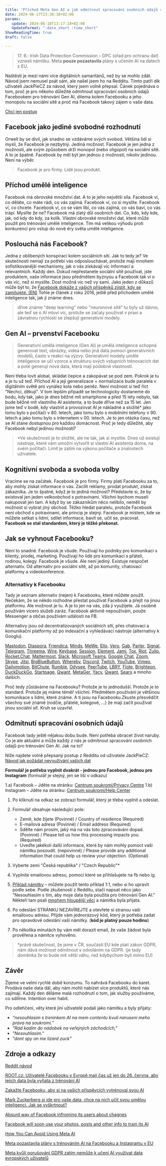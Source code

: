 ```yaml
---
title: 'Příchod Meta Gen AI a jak odmítnout spracování osobních údajů společnosti Meta (FB/IG)'
date: 2024-06-17T23:38:18+02:00
params:
   update: 2024-06-18T13:17:18+02:00
   UpdateFormat: ":date_short :time_short"
ShowReadingTime: true
draft: false

---
```


> 17. 6.: Irish Data Protection Commission – DPC (úřad pro ochranu dat) vznesli námitku. Meta **pouze pozastavila** plány s učením AI na datech z EU.

Naštěstí je mezi námi více digitálních samaritánů, než by se mohlo zdát. Návod jsem nemusel psát sám, ale našel jsem ho na Redditu. Tímto patří dík uživateli JackPieCZ za návod, který jsem volně přepsal. Čánek pojednáva o tom, proč je pro někoho důležité odmítnout spracování osobních údajů Facebookem pro trénování Gen AI, dilema kolem Facebooku a jeho monopolu na sociální sítě a proč má Facebook takový zájem o vaše data.

[Chci jen postup](#odmítnutí-spracování-osobních-údajů)

## Facebook jako jediné svobodné rozhodnutí

Orwell by se divil, jak snadno se vzdáváme svých svobod. Většina lidí si myslí, že Facebook je nezbytný. Jediná možnost. Facebook je jen jedna z možností, ale svým způsobem drží monopol (nebo oligopol) na sociální sítě. A to je špatně. Facebook by měl být jen jednou z možností, nikoliv jedinou. Není na výběr.

> Facebook je pro firmy. Lidé jsou produkt.

## Příchod umělé inteligence

Facebook má obrovské množství dat. A to je jeho největší síla. Facebook ví, co děláte, co máte rádi, co vás zajímá. Facebook ví, co si myslíte. Facebook ví, co chcete. Facebook ví, co se vám líbí, co vás zajímá, co vás baví, co vás trápí. Myslíte že ne? Facebook má zlatý důl osobních dat. Co, kdo, kdy kde, jak, od kdy do kdy, za kolik. Vlastní obrovské množství dat, které může použít pro trénování umělé inteligence. Tím má velikou výhodu proti konkurenci pro vstup do nové éry světa umělé inteligence.

## Poslouchá nás Facebook?

Jedna z oblíbených konspirací kolem sociálních sítí. Jak to tedy je? Ve skutečnosti nemají za potřebí vás odposlouchávat, protože mají mnohem sofistikovanější mechanismy, jak o vás získávají víc informací a relevantních. Každý den. Dokud nepřestanete sociální sítě používat, jste produktem, vaše informace jsou předmětem byznysu a Facebook tak ví o vás víc, než si myslíte. Dost možná vic než vy sami. Jako jeden z důkazů může být to, že [Facebook dokáže z vašich příspěvků zjistit, kdy se zamilujete. (EN)](https://www.forbes.com/sites/ianmorris/2016/12/31/facebook-knows-when-you-fall-in-love-and-thats-pretty-creepy/) Tohle je článek z roku 2016, ještě před příchodem umělé inteligence tak, jak ji známe dnes.
> dříve známe "deep learning" nebo "neuronové sítě" tu byly už dávno, ale teď se o AI mluví víc, protože se začaly používat v praxi a závratnou rychlostí se zlepšují generativní modely.

## Gen AI – prvenství Facebooku

> Generativní umělá inteligence (Gen AI) je umělá inteligence schopná generovat text, obrázky, videa nebo jiná data pomocí generativních modelů, často v reakci na výzvy. Generativní modely umělé inteligence se učí vzorce a strukturu svých vstupních trénovacích dat a poté generují nová data, která mají podobné vlastnosti.

Není třeba lovit alobal, skládat čepice a zakopávat se pod zem. Pokrok je tu a je tu už teď. Příchod AI a její generalizace + normalizace bude paralela v digitálním světě pro vynález kola nebo peněz. Není možnost si teď říct "Nechci, děkuji". V tom lepším případě se technologicky dostaneme do bodu, kdy tak, jako je dnes běžné mít smartphone a před 15 lety nebylo, tak bude běžné mít vlastního AI asistenta, a to bude dříve než za 15 let. Jen jsme teď v bodě, kdy vlastnit a provozovat AI je nákladné a složité* jako tomu bylo s počítači v 80. letech, jako tomu bylo s mobilními telefony v 90. letech a jako tomu bylo s internetem v 00. letech. Je to jen otázka času, než se AI stane dostupnou pro každou domácnost. Proč je tedy důležité, aby Facebook nebyl jedinou možností?

> *Ve skutečnosti je to složité, ale ne tak, jak si myslíte. Dnes už existují nástroje, které vám umožní vytvořit si vlastní AI asistenta doma, na svém počítači. Limit je zatím na výkonu počítače a znalostech uživatele.

## Kognitivní svoboda a svoboda volby
Vracíme se na začátek. Facebook je pro firmy. Firmy platí Facebooku za to, aby mohly získat informace o vás. Zacílit reklamy, prodat produkt, získat zákazníka. Je to špatné, když je to jediná možnost? Představte si, že by existoval jen jeden velkoobchod s potravinami. Všichni bychom museli nakupovat jen tam. A když by se zákazníkům něco nelíbilo, neměli by možnost si vybrat jiný obchod. Těžko hledat paralelu, protože Facebook není obchod s potravinami, ale princip je stejný. Facebook je místem, kde se můžete setkat s lidmi, sdílet informace, bavit se, učit se, pracovat. **Facebook se stal standardem, který je těžké překonat.**

## Jak se vyhnout Facebooku?

Není to snadné. Facebook je všude. Používají ho podniky pro komunikaci s klienty, prodej, marketing. Používají ho lidé pro komunikaci s přáteli, rodinou, kolegy. Facebook je všude. Ale není jediný. Existuje nespočet alternativ. Od alternativ pro sociální sítě, až po komunity, chatovací platformy a videokonference.

### Alternativy k Facebooku

Tady je seznam alternativ (nejen) k Facebooku, které můžete použít. Nečekám, že se někdo rozhodne přestat používat Facebook a přejít na jinou platformu. Ale možnost je tu. A je to jen na vás, zda ji využijete. Já osobně používám vícero služeb zaráz. Facebook aktivně nepoužívám, použe Messenger a občas používám události na FB.

Alternativy jsou od decentralizovaných sociálních sítí, přes chatovací a komunikační platformy až po indexační a vyhledávací nástroje (alternativy k Googlu).

[Mastodon](https://joinmastodon.org/), [Diaspora](https://diasporafoundation.org/), [Friendica](https://friendi.ca/), [Minds](https://www.minds.com/), [MeWe](https://mewe.com/), [Ello](https://en.wikipedia.org/wiki/Ello_(social_network)), [Vero](https://www.vero.co/), [Gab](https://gab.com/), [Parler](https://parler.com/), [Signal](https://signal.org/), [Telegram](https://telegram.org/), [Threema](https://threema.ch/), [Wire](https://wire.com/), [Keybase](https://keybase.io/), [Session](https://getsession.org/), [Element](https://element.io/), [Jami](https://jami.net/), [Tox](https://tox.chat/), [Riot](https://about.riot.im/), [Zulip](https://zulip.com/), [Rocket.Chat](https://rocket.chat/), [Mattermost](https://mattermost.com/), [Slack](https://slack.com/), [Microsoft Teams](https://www.microsoft.com/cs-cz/microsoft-365/microsoft-teams/group-chat-software), [Google Chat](https://workspace.google.com/products/chat/), [Zoom](https://zoom.us/), [Skype](https://www.skype.com/), [Jitsi](https://jitsi.org/), [BigBlueButton](https://bigbluebutton.org/), [Whereby](https://whereby.com/), [Discord](https://discord.com/), [Twitch](https://www.twitch.tv/), [YouTube](https://www.youtube.com/), [Vimeo](https://vimeo.com/), [Dailymotion](https://www.dailymotion.com/), [BitChute](https://www.bitchute.com/), [Rumble](https://rumble.com/), [Odysee](https://odysee.com/), [PeerTube](https://joinpeertube.org/), [LBRY](https://lbry.com/), [Flote](https://www.f6s.com/company/flote.app), [Brighteon](https://www.brighteon.com/), [DuckDuckGo](https://duckduckgo.com/), [Startpage](https://www.startpage.com/), [Qwant](https://www.qwant.com/), [MetaGer](https://metager.org/), [Yacy](https://yacy.net/), [Qwant](https://www.qwant.com/), [Searx](https://searx.github.io/searx/) a mnoho dalších.

Proč tedy zůstáváme na Facebooku? Protože je to jednodušší. Protože je to standard. Protože jej máme téměř všichni. Předmětem používání je většinou komunikace s lidmi, které známe. A ti jsou na Facebooku.Zkuste přesvědčit všechny své známé (rodčie, přátelé, kolegové, ...) že mají začít používat jinou sociální síť. Kruh se uzavřel.

## Odmítnutí spracování osobních údajů

Facebook tady ještě nějakou dobu bude. Není potřeba obracet život naruby. Co je ale aktuální a může každý z nás je odmítnout spracování osobních údajů pro trénování Gen AI. Jak na to?

Níže najdete volně přepsaný postup z Redditu od uživatele JackPieCZ: [Návod jak požádat nevyužívání vašich dat](https://www.reddit.com/r/czech/comments/1d4qc5z/facebook_a_instagram_nov%C4%9B_m%C5%AF%C5%BEe_pou%C5%BE%C3%ADvat_va%C5%A1e/)

**Formulář je potřeba vyplnit dvakrát - jednou pro Facebook, jednou pro Instagram** (formulář je stejný, jen se liší v odkazu)

1.a) Facebook – Jděte na stránku: [Centrum soukromí/Privacy Centre](https://www.facebook.com/privacy/genai)
1.b) Instagram – Jděte na stránku: [Centrum soukromí/Help Center](https://help.instagram.com/contact/233964459562201)
1) Po kliknutí na odkaz se zobrazí formulář, který je třeba vyplnit a odeslat.
2) Formulář obsahuje následující pole:
   - Země, kde žijete (Povinné) / Country of residence (Required)
   - E-mailová adresa (Povinné) / Email address (Required)
   - Sdělte nám prosím, jaký má na vás toto zpracovávání dopad. (Povinné) / Please tell us how this processing impacts you. (Required)
   - Uveďte jakékoli další informace, které by nám mohly pomoct vaši námitku posoudit. (nepovinné) / Please provide any additional information that could help us review your objection. (Optional)


3) Vyberte zemi "Česká republika" / "Czech Republic"*
4) Vyplníte emailovou adresu, pomocí které se přihlašujete na fb nebo ig.
5) [Příklad námitky](https://pastebin.com/ScakwUAi) – můžete použít tento příklad 1:1, nebo si ho upravit podle sebe. Podle zkušeností z Redditu, stačí napsat něco jako "Nesouhlasím s tím, aby moje data byla použita pro trénování Gen AI." Někteří tam psali [mnohem hloupější věci](#závěr) a námitka byla přijata.
6) Po odeslání STRÁNKU NEZAVÍREJTE a otevřete si stranou vaši emailovou adresu. Přijde vám jednorázový kód, který je potřeba zadat pro opravdové odeslání vaší námitky. (**kód je platný pouze hodinu**)
7) Po několika minutách by vám měl dorazit email, že vaše žádost byla prověřena a námitce vyhověno.

> *právě skutečnost, že jsme v ČR, součástí EU kde platí zákon GDPR, nám dává možnost odmítnout s odvoláním na GDPR. (je tady doměnka že to bude mít větší váhu, než kdybychom byli mimo EU)

## Závěr

Žijeme ve velmi rychlé době konzumu. To nahrává Facebooku do karet. Prodává naše data dál, aby nám mohli nabízet více produktů, které nás zajímají. Každý den děláme malá rozhodnutí o tom, jak služby používáme, co sdílíme. Intention over habit.

Pro odlehčení, věty které jiní uživatelé podali jako námitku a byly přijaty:
- *“nesouhlasim s treninkem AI na mem contentu kvuli naruseni meho prava na soukromi.”*
- *"Rád kadím do nádobek na veřejných záchodcích,"*
- *"Nesouhlasím."*
- *"dont spy on me lizard zuck"*

## Zdroje a odkazy

[Reddit návod](https://www.reddit.com/r/czech/comments/1d4qc5z/facebook_a_instagram_nov%C4%9B_m%C5%AF%C5%BEe_pou%C5%BE%C3%ADvat_va%C5%A1e/)

[ROOT.cz: Uživatelé Facebooku v Evropě mají čas už jen do 26. června, aby jejich data byla vyňata z trénování AI](https://www.root.cz/zpravicky/uzivatele-facebooku-v-evrope-maji-cas-uz-jen-do-26-cervna-aby-jejich-data-byla-vynata-z-trenovani-ai/)

[Zakažte Facebooku, aby si na vašich příspěvcích vytrénoval svou AI](https://www.computerworld.cz/clanky/zakazte-facebooku-aby-si-na-vasich-prispevcich-vytrenoval-svou-ai/)

[Mark Zuckerberg si jde pro vaše data, chce na nich učit svou umělou inteligenci. Jak se vyškrtnout?](https://cc.cz/mark-zuckerberg-si-jde-pro-vase-data-chce-na-nich-ucit-svou-umelou-inteligenci-jak-se-vyskrtnout/)

[Absurd way of Facebook infroming its users about chagnes](https://x.com/Tantacrul/status/1794863603964891567)

[Facebook will soon use your photos, posts and other info to train its AI](https://www.thejournal.ie/facebook-data-ai-6391876-May2024/)

[How You Can Avoid Using Meta AI](https://time.com/6983604/meta-ai-opt-out-avoid-using-tips-guidance/)

[Meta pozastavila plány s trénováním AI na Facebooku a Instagramu v EU](https://www.root.cz/zpravicky/meta-pozastavila-plany-s-trenovanim-ai-na-facebooku-a-instagramu-v-eu/)

[Meta kvůli porušování GDPR zatím nemůže k učení AI využívat data evropských uživatelů](https://www.hrot24.cz/clanek/meta-kvuli-porusovani-gdpr-zatim-nemuze-k-uceni-ai-vyuzivat-data-evropskych-uzivatelu)